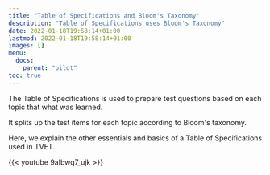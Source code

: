 ```yaml
---
title: "Table of Specifications and Bloom's Taxonomy"
description: "Table of Specifications uses Bloom's Taxonomy"
date: 2022-01-18T19:58:14+01:00
lastmod: 2022-01-18T19:58:14+01:00
images: []
menu:
  docs:
    parent: "pilot"    
toc: true
---
```



The Table of Specifications is used to prepare test questions based on each topic that what was learned. 

It splits up the test items for each topic according to Bloom's taxonomy.  

Here, we explain the other essentials and basics of a Table of Specifications used in TVET.


{{< youtube 9aIbwq7_ujk >}}

